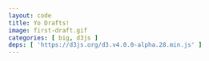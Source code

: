 ```yaml
---
layout: code
title: Yo Drafts!
image: first-draft.gif
categories: [ big, d3js ]
deps: [ 'https://d3js.org/d3.v4.0.0-alpha.28.min.js' ]
---
```

<style>
    .field-track {
        fill: none;
        stroke: #000;
        stroke-width: 1.5px;
    }

    .field-tick {
        transition: opacity 750ms linear;
    }

    .field-tick:not(.field-tick--active) circle,
    .field-tick:not(.field-tick--active):first-of-type text {
        fill: #222 !important;
    }

    .field-tick:not(.field-tick--active):first-of-type circle {
        fill: #000 !important;
    }

    .field-tick--disabled {
        opacity: 0;
    }

    .field-tick circle,
    .field-tick text {
        transition: fill 250ms linear;
        transition-delay: 400ms;
    }

    .field-tick text {
        font: 700 14px "Helvetica Neue";
        text-anchor: middle;
    }
</style>

<div id="render"></div>

<script>
    window.addEventListener('load', function(){
        var svg = d3.select('#render')
                .append('svg')
                .attr("width",960)
                .attr("height",960),
            width = +svg.attr("width"),
            height = +svg.attr("height"),
            radius = Math.min(width, height) / 1.9,
            armRadius = radius / 22,
            dotRadius = armRadius - 6;

        var duration = 750,
            now = new Date(Date.now() + 2 * duration);

        var pi = Math.PI,
            tau = pi * 2;

        var fields = [
            {radius: 0.2 * radius, interval: d3.timeYear,   subinterval: d3.timeMonth,  format: d3.timeFormat("%b")},
            {radius: 0.3 * radius, interval: d3.timeMonth,  subinterval: d3.timeDay,    format: d3.timeFormat("%d")},
            {radius: 0.4 * radius, interval: d3.timeWeek,   subinterval: d3.timeDay,    format: d3.timeFormat("%a")},
            {radius: 0.6 * radius, interval: d3.timeDay,    subinterval: d3.timeHour,   format: d3.timeFormat("%H")},
            {radius: 0.7 * radius, interval: d3.timeHour,   subinterval: d3.timeMinute, format: d3.timeFormat("%M")},
            {radius: 0.8 * radius, interval: d3.timeMinute, subinterval: d3.timeSecond, format: d3.timeFormat("%S")}
        ];

        var color = d3.scaleRainbow()
            .domain([0, tau]);

        var arcArm = d3.arc()
            .startAngle(function(d) { return armRadius / d.radius; })
            .endAngle(function(d) { return -pi - armRadius / d.radius; })
            .innerRadius(function(d) { return d.radius - armRadius; })
            .outerRadius(function(d) { return d.radius + armRadius; })
            .cornerRadius(armRadius);

        var field = svg.append("g")
            .attr("transform", "translate(" + width / 2 + "," + height / 2 + ")")
            .selectAll(".field")
            .data(fields)
            .enter().append("g")
            .attr("class", "field");

        field.append("circle")
            .attr("class", "field-track")
            .attr("r", function(d) { return d.radius; });

        var fieldTick = field.selectAll(".field-tick")
            .data(function(d) {
                var date = d.interval(new Date(2000, 0, 1));
                d.range = d.subinterval.range(date, d.interval.offset(date, 1));
                return d.range.map(function(t) { return {time: t, field: d}; });
            })
            .enter().append("g")
            .attr("class", "field-tick")
            .attr("transform", function(d, i) {
                var angle = i / d.field.range.length * tau - pi / 2;
                return "translate(" + Math.cos(angle) * d.field.radius + "," + Math.sin(angle) * d.field.radius + ")";
            });

        fieldTick.append("circle")
            .attr("r", dotRadius - 3)
            .style("fill", function(d, i) { return color(i / d.field.range.length * tau); });

        fieldTick.append("text")
            .attr("dy", "0.35em")
            .text(function(d) { return d.field.format(d.time).slice(0, 2); });

        var fieldArm = field.append("path")
            .attr("class", "field-arm")
            .attr("transform", "rotate(0)")
            .attr("d", function(d) {
                return arcArm(d)
                    + "M0," + (dotRadius - d.radius)
                    + "a" + dotRadius + "," + dotRadius + " 0 0,1 0," + -dotRadius * 2
                    + "a" + dotRadius + "," + dotRadius + " 0 0,1 0," + dotRadius * 2;
            });

        (function tick() {
            var now = new Date,
                then = new Date(+now + duration),
                next = d3.timeSecond.offset(d3.timeSecond(then), 1),
                delay = next - duration - now;
          
            // Skip ahead a second if there’s not time for this transition.
            if (delay < duration) delay += 1000, then = next;
          
            fieldArm.transition()
                .duration(duration)
                .each(function(d) {
                  var start = d.interval(then);
                  d.activeLength = d.subinterval.count(start, d.interval.offset(start, 1));
                  d.activeIndex = d.subinterval.count(start, then);
                  d.angle = d.activeIndex / d.range.length * tau;
                })
                .attr("transform", function(d) { return "rotate(" + d.angle / pi * 180 + ")"; })
                .style("fill", function(d) { return color(d.angle); });
          
            fieldTick
                .classed("field-tick--disabled", function(d, i) { return i >= d.field.activeLength; })
                .classed("field-tick--active", function(d, i) { return i === d.field.activeIndex; });
          
            setTimeout(tick, delay);
        })();
    });
</script>